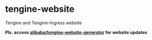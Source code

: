 # tengine-website
Tengine and Tengine-Ingress website

**Pls. access [alibaba/tengine-website-generator](https://github.com/alibaba/tengine-website-generat) for website updates**

